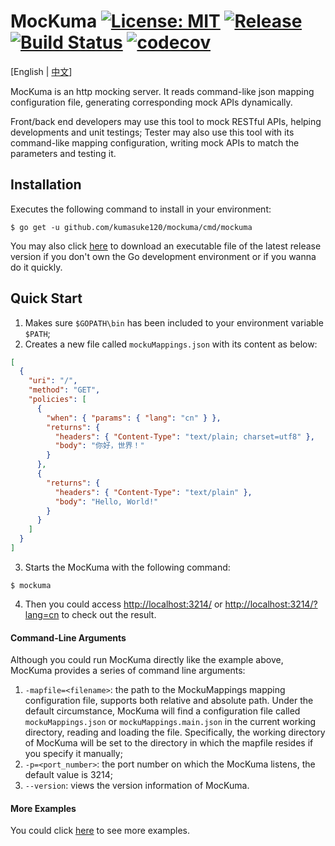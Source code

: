 # MocKuma [![License: MIT](https://img.shields.io/badge/License-MIT-yellow.svg)](https://opensource.org/licenses/MIT) [![Release](https://img.shields.io/github/release/kumasuke120/mockuma/all.svg)](https://github.com/kumasuke120/mockuma/releases/latest) [![Build Status](https://api.travis-ci.org/kumasuke120/mockuma.svg?branch=master)](https://travis-ci.org/kumasuke120/mockuma) [![codecov](https://codecov.io/gh/kumasuke120/mockuma/branch/master/graph/badge.svg)](https://codecov.io/gh/kumasuke120/mockuma)

[English | [中文](README_CN.md)]

MocKuma is an http mocking server. It reads command-like json mapping configuration file, generating
corresponding mock APIs dynamically.

Front/back end developers may use this tool to mock RESTful APIs, helping developments and unit testings;
Tester may also use this tool with its command-like mapping configuration, writing mock APIs to match the parameters
and testing it.


## Installation
Executes the following command to install in your environment:
```
$ go get -u github.com/kumasuke120/mockuma/cmd/mockuma
```

You may also click [here](https://github.com/kumasuke120/mockuma/releases) to download an executable file of the latest
release version if you don't own the Go development environment or if you wanna do it quickly.


## Quick Start

1. Makes sure `$GOPATH\bin` has been included to your environment variable `$PATH`;
2. Creates a new file called `mockuMappings.json` with its content as below:
```json
[
  {
    "uri": "/",
    "method": "GET",
    "policies": [
      {
        "when": { "params": { "lang": "cn" } },
        "returns": {
          "headers": { "Content-Type": "text/plain; charset=utf8" },
          "body": "你好，世界！"
        }
      },
      {
        "returns": {
          "headers": { "Content-Type": "text/plain" },
          "body": "Hello, World!"
        }
      }
    ]
  }
]
```
3. Starts the MocKuma with the following command:
```
$ mockuma
```
4. Then you could access [http://localhost:3214/](http://localhost:3214/) or 
[http://localhost:3214/?lang=cn](http://localhost:3214/?lang=cn) to check out the result. 

#### Command-Line Arguments
Although you could run MocKuma directly like the example above, MocKuma provides a series of command line arguments:

1. `-mapfile=<filename>`: the path to the MockuMappings mapping configuration file, supports both relative and absolute path. 
Under the default circumstance, MocKuma will find a configuration file called `mockuMappings.json` or `mockuMappings.main.json` 
in the current working directory, reading and loading the file.
Specifically, the working directory of MocKuma will be set to the directory in which the mapfile resides if you specify it manually;
2. `-p=<port_number>`: the port number on which the MocKuma listens, the default value is 3214;
3. `--version`: views the version information of MocKuma.

#### More Examples
You could click [here](example) to see more examples.

